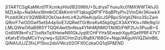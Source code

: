 $START$CSgKaMKrd7FXcmkyHlo0B2096lU+5LdryaTYunuXc01MXWWTAhJGMZLk4p+Na9AnxWmtkOC8kKmIrVF1qkxgQtP1FY6qBPtyPiv2VmDAr3KowkXPrzddGKzV3QWBiR2OkOax4ntLirK2uf6eAUpGcJSPBpcSiVgitZNno35cZamQRnrF7wODGwf5etSA4p5oE7JQRwtTGrBnsKvA5kp0gCX3AXYKlx+lWe9q/ULMLQWwO6aB9R5YTQQKAwIlSnNsq4YNhMjNMOTAt9D/FNP2tJv3PuuB+SOx6lW9knFzZToxNxTqXHeiwN91GkJyqtECHFYHx5EwadrXgy8QeflPRF47V7xKatvEVbqMCxYvy/wq+SjSXCHmZizURq8X/168Gv+Nqp/AKguhVIQZklmBILQiNA1JUJZ3fxLP15no2doVWcz02OFX0CzkaOQ1q5P8$END$